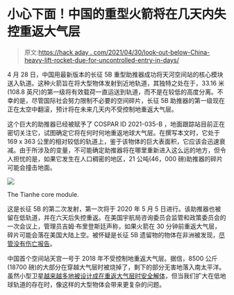 # 小心下面！中国的重型火箭将在几天内失控重返大气层

> 原文:[https://hack aday . com/2021/04/30/look-out-below-China-heavy-lift-rocket-due-for-uncontrolled-entry-in-days/](https://hackaday.com/2021/04/30/look-out-below-chinas-heavy-lift-rocket-due-for-uncontrolled-reentry-within-days/)

4 月 28 日，中国用最新版本的长征 5B 重型助推器成功将天河空间站的核心模块送入轨道。这种火箭旨在将大型物体发射到近地轨道，其独特之处在于，33.16 米(108.8 英尺)的第一级将有效载荷一直运送到轨道，而不是在较低的高度分离。不幸的是，尽管国际社会努力限制不必要的空间碎片，长征 5B 助推器的第一级现在正在太空中翻滚，预计将在未来几天内不受控制地重返大气层。

这个巨大的助推器已经被赋予了 COSPAR ID 2021-035-B ，地面跟踪站目前正在密切关注它，试图确定它将在何时何地重返地球大气层。在撰写本文时，它处于 169 x 363 公里的相对较低的轨道上，鉴于该物体的巨大表面积，它应该会迅速衰减。由于所涉及的变量，不可能确定助推器将在哪里重新进入这么远的地方，但令人担忧的是，如果它发生在人口稠密的地区，21 公吨(46，000 磅)助推器的碎片可能会撞击地面。

[![](../Images/28741e6cff4fd529a526fccee0fcf25a.png)](https://hackaday.com/wp-content/uploads/2021/04/longmarch_detail.jpg)

The Tianhe core module.

这是长征 5B 的第二次发射，第一次将于 2020 年 5 月 5 日进行。该助推器也被留在低轨道，并在六天后失控重返。在美国宇航局咨询委员会监管和政策委员会的一次会议上，管理员吉姆·布里登斯廷声称，如果火箭在 30 分钟前重返大气层，碎片可能会落在美国大陆上空。被怀疑是长征 5B 遗留物的物体在非洲被发现，[尽管没有伤亡报告](https://www.newsweek.com/debris-chinese-rocket-africa-1503950)。

中国首个空间站天宫一号于 2018 年不受控制地重返大气层。据信，8500 公斤(18700 磅)的大部分在穿越大气层时被烧掉了，剩下的部分无害地落入南太平洋。虽然小型卫星[越来越多地被设计成在重返大气层时安全解体](https://hackaday.com/2019/04/22/why-satellites-of-the-future-will-be-built-to-burn/)，但当我们扩大在低地球轨道的存在时，像这样的大型物体会带来更复杂的问题。